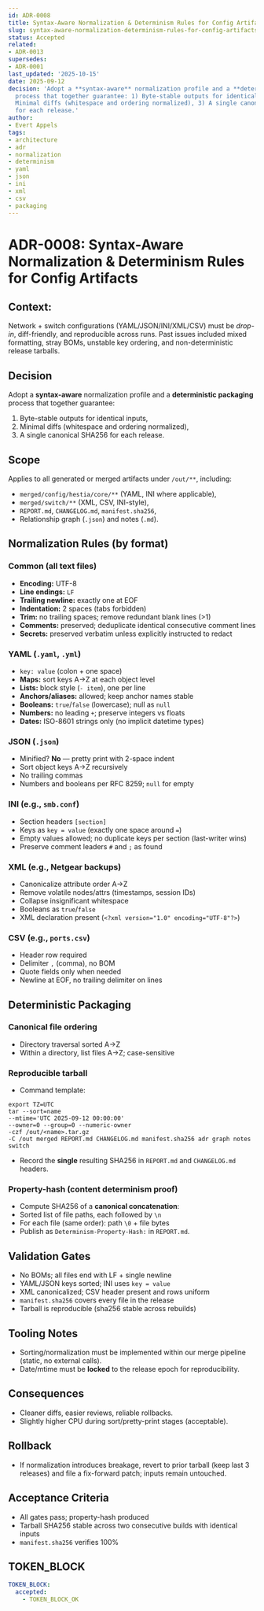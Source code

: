```yaml
---
id: ADR-0008
title: Syntax-Aware Normalization & Determinism Rules for Config Artifacts
slug: syntax-aware-normalization-determinism-rules-for-config-artifacts
status: Accepted
related:
- ADR-0013
supersedes:
- ADR-0001
last_updated: '2025-10-15'
date: 2025-09-12
decision: 'Adopt a **syntax-aware** normalization profile and a **deterministic packaging**
  process that together guarantee: 1) Byte-stable outputs for identical inputs, 2)
  Minimal diffs (whitespace and ordering normalized), 3) A single canonical SHA256
  for each release.'
author:
- Evert Appels
tags:
- architecture
- adr
- normalization
- determinism
- yaml
- json
- ini
- xml
- csv
- packaging
---
```


# ADR-0008: Syntax-Aware Normalization & Determinism Rules for Config Artifacts

## Context:

Network + switch configurations (YAML/JSON/INI/XML/CSV) must be _drop-in_, diff-friendly, and reproducible across runs. Past issues included mixed formatting, stray BOMs, unstable key ordering, and non-deterministic release tarballs.

## Decision

Adopt a **syntax-aware** normalization profile and a **deterministic packaging** process that together guarantee:

1. Byte-stable outputs for identical inputs,
2. Minimal diffs (whitespace and ordering normalized),
3. A single canonical SHA256 for each release.

## Scope

Applies to all generated or merged artifacts under `/out/**`, including:

- `merged/config/hestia/core/**` (YAML, INI where applicable),
- `merged/switch/**` (XML, CSV, INI-style),
- `REPORT.md`, `CHANGELOG.md`, `manifest.sha256`,
- Relationship graph (`.json`) and notes (`.md`).

## Normalization Rules (by format)

### Common (all text files)

- **Encoding:** UTF-8
- **Line endings:** `LF`
- **Trailing newline:** exactly one at EOF
- **Indentation:** 2 spaces (tabs forbidden)
- **Trim:** no trailing spaces; remove redundant blank lines (>1)
- **Comments:** preserved; deduplicate identical consecutive comment lines
- **Secrets:** preserved verbatim unless explicitly instructed to redact

### YAML (`.yaml`, `.yml`)

- `key: value` (colon + one space)
- **Maps:** sort keys A→Z at each object level
- **Lists:** block style (`- item`), one per line
- **Anchors/aliases:** allowed; keep anchor names stable
- **Booleans:** `true`/`false` (lowercase); null as `null`
- **Numbers:** no leading `+`; preserve integers vs floats
- **Dates:** ISO-8601 strings only (no implicit datetime types)

### JSON (`.json`)

- Minified? **No** — pretty print with 2-space indent
- Sort object keys A→Z recursively
- No trailing commas
- Numbers and booleans per RFC 8259; `null` for empty

### INI (e.g., `smb.conf`)

- Section headers `[section]`
- Keys as `key = value` (exactly one space around `=`)
- Empty values allowed; no duplicate keys per section (last-writer wins)
- Preserve comment leaders `#` and `;` as found

### XML (e.g., Netgear backups)

- Canonicalize attribute order A→Z
- Remove volatile nodes/attrs (timestamps, session IDs)
- Collapse insignificant whitespace
- Booleans as `true`/`false`
- XML declaration present (`<?xml version="1.0" encoding="UTF-8"?>`)

### CSV (e.g., `ports.csv`)

- Header row required
- Delimiter `,` (comma), no BOM
- Quote fields only when needed
- Newline at EOF, no trailing delimiter on lines

## Deterministic Packaging

### Canonical file ordering

- Directory traversal sorted A→Z
- Within a directory, list files A→Z; case-sensitive

### Reproducible tarball

- Command template:

```
export TZ=UTC
tar --sort=name
--mtime='UTC 2025-09-12 00:00:00'
--owner=0 --group=0 --numeric-owner
-czf /out/<name>.tar.gz
-C /out merged REPORT.md CHANGELOG.md manifest.sha256 adr graph notes switch
```

- Record the **single** resulting SHA256 in `REPORT.md` and `CHANGELOG.md` headers.

### Property-hash (content determinism proof)

- Compute SHA256 of a **canonical concatenation**:
- Sorted list of file paths, each followed by `\n`
- For each file (same order): path `\0` + file bytes
- Publish as `Determinism-Property-Hash:` in `REPORT.md`.

## Validation Gates

- No BOMs; all files end with LF + single newline
- YAML/JSON keys sorted; INI uses `key = value`
- XML canonicalized; CSV header present and rows uniform
- `manifest.sha256` covers every file in the release
- Tarball is reproducible (sha256 stable across rebuilds)

## Tooling Notes

- Sorting/normalization must be implemented within our merge pipeline (static, no external calls).
- Date/mtime must be **locked** to the release epoch for reproducibility.

## Consequences

- Cleaner diffs, easier reviews, reliable rollbacks.
- Slightly higher CPU during sort/pretty-print stages (acceptable).

## Rollback

- If normalization introduces breakage, revert to prior tarball (keep last 3 releases) and file a fix-forward patch; inputs remain untouched.

## Acceptance Criteria

- All gates pass; property-hash produced
- Tarball SHA256 stable across two consecutive builds with identical inputs
- `manifest.sha256` verifies 100%

## TOKEN_BLOCK

```yaml
TOKEN_BLOCK:
  accepted: 
    - TOKEN_BLOCK_OK
```
